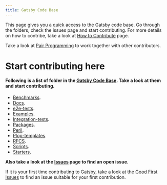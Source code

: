 ```yaml
---
title: Gatsby Code Base
---
```


This page gives you a quick access to the Gatsby code base. Go through the folders, check the issues page and start contributing. For more details on how to contribe, take a look at [How to Contribute](contributing/how-to-contribute/) page. 

Take a look at [Pair Programming](/contributing/pair-programming/) to work together with other contributors.

Start contributing here
=======================

#### Following is a list of folder in the [Gatsby Code Base](https://github.com/gatsbyjs/gatsby). Take a look at them and start contributing.

* [Benchmarks](https://github.com/gatsbyjs/gatsby/tree/master/benchmarks).
* [Docs](https://github.com/gatsbyjs/gatsby/tree/master/docs).
* [e2e-tests](https://github.com/gatsbyjs/gatsby/tree/master/e2e-tests).
* [Examples](https://github.com/gatsbyjs/gatsby/tree/master/examples).
* [Integration-tests](https://github.com/gatsbyjs/gatsby/tree/master/integration-tests).
* [Packages](https://github.com/gatsbyjs/gatsby/tree/master/packages).
* [Peril](https://github.com/gatsbyjs/gatsby/tree/master/peril).
* [Plop-templates](https://github.com/gatsbyjs/gatsby/tree/master/plop-templates).
* [RFCS](https://github.com/gatsbyjs/gatsby/tree/master/rfcs).
* [Scripts](https://github.com/gatsbyjs/gatsby/tree/master/scripts).
* [Starters](https://github.com/gatsbyjs/gatsby/tree/master/starters).

<GuideList slug={props.slug} />

**Also take a look at the [Issues](https://github.com/gatsbyjs/gatsby/issues) page to find an open issue.**

If it is your first time contributing to Gatsby, take a look at the [Good First Issues](https://github.com/gatsbyjs/gatsby/issues?q=is%3Aopen+is%3Aissue+label%3A%22good+first+issue%22) to find an issue suitable for your first contribution.
